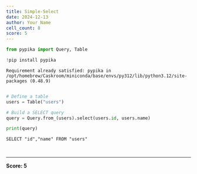 ```yaml
---
title: Simple-Select
date: 2024-12-13
author: Your Name
cell_count: 8
score: 5
---
```


```python
from pypika import Query, Table
```


```python
!pip install pypika
```

    Requirement already satisfied: pypika in /opt/homebrew/Caskroom/miniconda/base/envs/py312/lib/python3.12/site-packages (0.48.9)



```python

```


```python
# Define a table
users = Table("users")
```


```python
# Build a SELECT query
query = Query.from_(users).select(users.id, users.name)
```


```python
print(query)
```

    SELECT "id","name" FROM "users"



```python

```


```python

```


---
**Score: 5**

